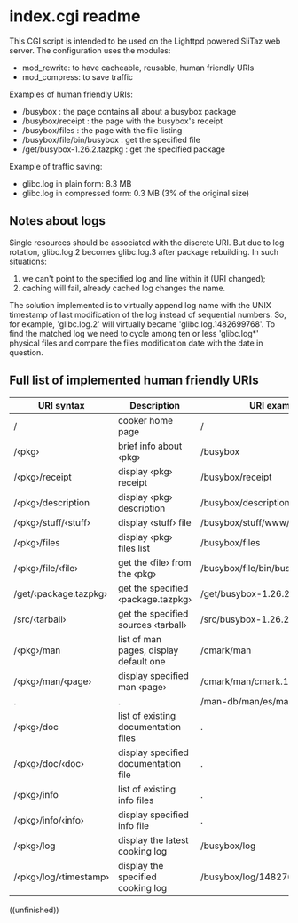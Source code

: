 <meta charset="UTF-8">

index.cgi readme
================

This CGI script is intended to be used on the Lighttpd powered SliTaz web
server. The configuration uses the modules:

  * mod_rewrite:  to have cacheable, reusable, human friendly URIs
  * mod_compress: to save traffic

Examples of human friendly URIs:

  * /busybox                   : the page contains all about a busybox package
  * /busybox/receipt           : the page with the busybox's receipt
  * /busybox/files             : the page with the file listing
  * /busybox/file/bin/busybox  : get the specified file
  * /get/busybox-1.26.2.tazpkg : get the specified package

Example of traffic saving:

  * glibc.log in plain form:      8.3 MB
  * glibc.log in compressed form: 0.3 MB (3% of the original size)


Notes about logs
----------------

Single resources should be associated with the discrete URI. But due to log
rotation, glibc.log.2 becomes glibc.log.3 after package rebuilding. In such
situations:

  1. we can't point to the specified log and line within it (URI changed);
  2. caching will fail, already cached log changes the name.

The solution implemented is to virtually append log name with the UNIX timestamp
of last modification of the log instead of sequential numbers. So, for example,
'glibc.log.2' will virtually became 'glibc.log.1482699768'. To find the matched
log we need to cycle among ten or less 'glibc.log*' physical files and compare
the files modification date with the date in question.


Full list of implemented human friendly URIs
--------------------------------------------

URI syntax             | Description                            | URI example
-----------------------|----------------------------------------|-----------------------
/                      | cooker home page                       | /
/‹pkg›                 | brief info about ‹pkg›                 | /busybox
/‹pkg›/receipt         | display ‹pkg› receipt                  | /busybox/receipt
/‹pkg›/description     | display ‹pkg› description              | /busybox/description
/‹pkg›/stuff/‹stuff›   | display ‹stuff› file                   | /busybox/stuff/www/httpd/404.html
/‹pkg›/files           | display ‹pkg› files list               | /busybox/files
/‹pkg›/file/‹file›     | get the ‹file› from the ‹pkg›          | /busybox/file/bin/busybox
/get/‹package.tazpkg›  | get the specified ‹package.tazpkg›     | /get/busybox-1.26.2.tazpkg
/src/‹tarball›         | get the specified sources ‹tarball›    | /src/busybox-1.26.2.tar.bz2
/‹pkg›/man             | list of man pages, display default one | /cmark/man
/‹pkg›/man/‹page›      | display specified man ‹page›           | /cmark/man/cmark.1
.                      | .                                      | /man-db/man/es/mandb.8
/‹pkg›/doc             | list of existing documentation files   | .
/‹pkg›/doc/‹doc›       | display specified documentation file   | .
/‹pkg›/info            | list of existing info files            | .
/‹pkg›/info/‹info›     | display specified info file            | .
/‹pkg›/log             | display the latest cooking log         | /busybox/log
/‹pkg›/log/‹timestamp› | display the specified cooking log      | /busybox/log/1482700678


((unfinished))
